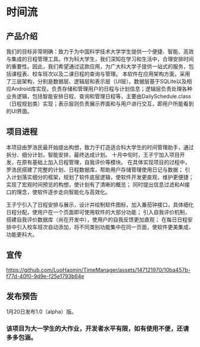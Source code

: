 # 时间流
## 产品介绍
我们的目标非常明确：致力于为中国科学技术大学学生提供一个便捷、智能、高效与集成的日程管理工具。作为科大学生，我们深知在学习和生活中，合理安排时间的重要性。因此，我们希望通过这款应用，为广大科大学子提供一站式的服务，包括课程表、校车班次以及二课日程的查询与管理。
本软件在应用架构方面，采用了三层架构，分别是数据层、逻辑层和表示层（UI层）。数据层基于SQLite以及相应Android库实现，负责存储和管理用户的日程与计划信息；逻辑层负责处理各种业务逻辑，包括智能安排日程、查询和管理日程等，主要由DailySchedule.class（日程规划类）实现；表示层则负责展示界面和与用户进行交互，即用户所能看到的UI界面。

## 项目进程
本项目由罗浩民最开始提出构想，致力于打造适合科大学生的时间管理助手，通过拆分、细分计划，智能安排，最终达成计划。
十月中旬时，王子宁加入项目开发，在原有基础上加入日程管理，自我评价等模块。
在具体实现项目的过程中，罗浩民搭建了完整的计划、日程数据库，帮助用户存储管理使用日记与数据；
引入计划落实细分的框架，规划了软件底层逻辑，使软件开发更直观，维护更便捷；实现了宏观时间预览的构想，使计划有了清晰的概览；
同时提出信息过滤和AI接口的理念，使软件逐步走向智能化与高效化。

王子宁引入了日程安排与展示，设计并绘制软件图标，加入番茄钟接口，具体细化日程分配，使用户在一个页面即可使用软件的大部分功能；
引入自我评价机制，搭建自我评价数据库（尚在开发中），使用户的自我反馈更加直观；
在每日日程安排中引入校车班次自动添加，将不同类别功能集中在同一页面，使软件更美集成，功能更科大。
## 宣传
https://github.com/LuoHaomin/TimeManager/assets/147121970/10ba457b-f77d-40f0-9d9e-f25e1793b64e

## 发布预告
1月20日发布1.0（alpha）版。
### 该项目为大一学生的大作业，开发者水平有限，如有使用不便，还请多多包涵。

